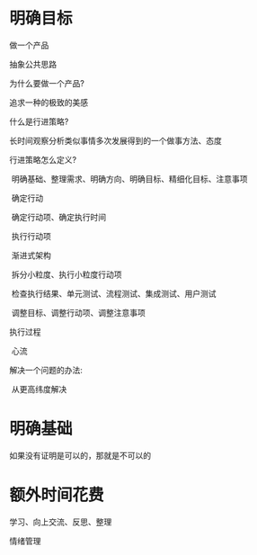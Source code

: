 # 明确目标

做一个产品

抽象公共思路



为什么要做一个产品?

追求一种的极致的美感



什么是行进策略?

长时间观察分析类似事情多次发展得到的一个做事方法、态度



行进策略怎么定义?

​	明确基础、整理需求、明确方向、明确目标、精细化目标、注意事项

​	确定行动

​		确定行动项、确定执行时间

​	执行行动项

​		渐进式架构

​		拆分小粒度、执行小粒度行动项

​		检查执行结果、单元测试、流程测试、集成测试、用户测试

​		调整目标、调整行动项、调整注意事项



执行过程

​	心流	







解决一个问题的办法:

​	从更高纬度解决



# 明确基础

如果没有证明是可以的，那就是不可以的



# 额外时间花费

学习、向上交流、反思、整理

情绪管理
